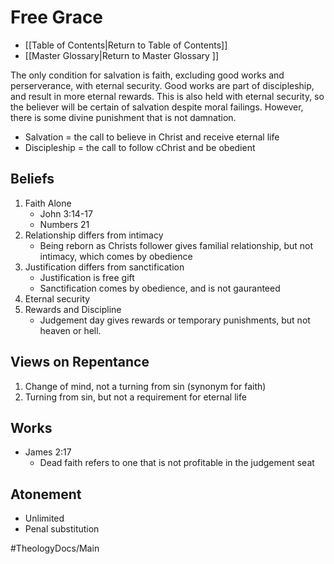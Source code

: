 # Free Grace
- [[Table of Contents|Return to Table of Contents]]
- [[Master Glossary|Return to Master Glossary ]]

The only condition for salvation is faith, excluding good works and perserverance, with eternal security. 
Good works are part of discipleship, and result in more eternal rewards.
This is also held with eternal security, so the believer will be certain of salvation despite moral failings. 
However, there is some divine punishment that is not damnation.

- Salvation = the call to believe in Christ and receive eternal life
- Discipleship = the call to follow cChrist and be obedient

## Beliefs
1. Faith Alone
    - John 3:14-17
    - Numbers 21
2. Relationship differs from intimacy
    - Being reborn as Christs follower gives familial relationship, but not intimacy, which comes by obedience
3. Justification differs from sanctification
    - Justification is free gift
    - Sanctification comes by obedience, and is not gauranteed
4. Eternal security
5. Rewards and Discipline
    - Judgement day gives rewards or temporary punishments, but not heaven or hell.

## Views on Repentance
1. Change of mind, not a turning from sin (synonym for faith)
2. Turning from sin, but not a requirement for eternal life

## Works
- James 2:17
    - Dead faith refers to one that is not profitable in the judgement seat

## Atonement
- Unlimited
- Penal substitution



#TheologyDocs/Main